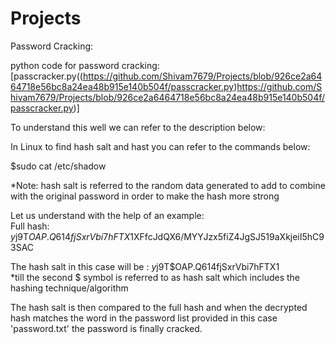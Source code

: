 # Projects
Password Cracking:

python code for password cracking: [passcracker.py((https://github.com/Shivam7679/Projects/blob/926ce2a6464718e56bc8a24ea48b915e140b504f/passcracker.py)https://github.com/Shivam7679/Projects/blob/926ce2a6464718e56bc8a24ea48b915e140b504f/passcracker.py)]

To understand this well we can refer to the description below:

In Linux to find hash salt and hast you can refer to the commands below:

$sudo cat /etc/shadow

*Note: hash salt is referred to the random data generated to add to combine with the original password in order to make the hash more strong

Let us understand with the help of an example:  
Full hash: $y$j9T$OAP.Q614fjSxrVbi7hFTX1$XFfcJdQX6/MYYJzx5fiZ4JgSJ519aXkjeiI5hC93SAC

The hash salt in this case will be : $y$j9T$OAP.Q614fjSxrVbi7hFTX1  
*till the second $ symbol is referred to as hash salt which includes the hashing technique/algorithm

The hash salt is then compared to the full hash and when the decrypted hash matches the word in the password list provided in this case 'password.txt' the password is finally cracked.

